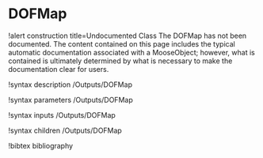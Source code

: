 <!-- MOOSE Documentation Stub: Remove this when content is added. -->

# DOFMap

!alert construction title=Undocumented Class
The DOFMap has not been documented. The content contained on this page includes the
typical automatic documentation associated with a MooseObject; however, what is contained is
ultimately determined by what is necessary to make the documentation clear for users.

!syntax description /Outputs/DOFMap

!syntax parameters /Outputs/DOFMap

!syntax inputs /Outputs/DOFMap

!syntax children /Outputs/DOFMap

!bibtex bibliography
